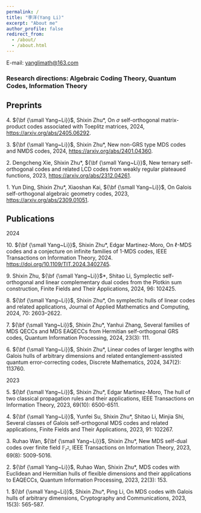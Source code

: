 ```yaml
---
permalink: /
title: "李洋(Yang Li)"
excerpt: "About me"
author_profile: false
redirect_from: 
  - /about/
  - /about.html
---
```



E-mail: yanglimath@163.com

### Research directions: Algebraic Coding Theory, Quantum Codes, Information Theory



## Preprints

$4.$ ${\bf {\small Yang~Li}}$, Shixin Zhu*, On $\sigma$ self-orthogonal matrix-product codes associated with Toeplitz matrices, 2024, https://arxiv.org/abs/2405.06292. 

$3.$ ${\bf {\small Yang~Li}}$, Shixin Zhu*, New non-GRS type MDS codes and NMDS codes, 2024, https://arxiv.org/abs/2401.04360.  

$2.$ Dengcheng Xie, Shixin Zhu*, ${\bf {\small Yang~Li}}$, New ternary self-orthogonal codes and related LCD codes from weakly regular plateaued functions, 2023, https://arxiv.org/abs/2312.04261. 

$1.$ Yun Ding, Shixin Zhu*, Xiaoshan Kai, ${\bf {\small Yang~Li}}$, On Galois self-orthogonal algebraic geometry codes, 2023, https://arxiv.org/abs/2309.01051.  




## Publications  

2024 

$10.$ ${\bf {\small Yang~Li}}$, Shixin Zhu*, Edgar Martinez-Moro, On $\ell$-MDS codes and a conjecture on infinite families of $1$-MDS codes, IEEE Transactions on Information Theory, 2024. https://doi.org/10.1109/TIT.2024.3402745. 

$9.$ Shixin Zhu, ${\bf {\small Yang~Li}}$*, Shitao Li, Symplectic self-orthogonal and linear complementary dual codes from the Plotkin sum construction, Finite Fields and Their Applications, 2024, 96: 102425.

$8.$ ${\bf {\small Yang~Li}}$, Shixin Zhu*, On symplectic hulls of linear codes and related applications, Journal of Applied Mathematics and Computing, 2024, 70: 2603–2622.     

$7.$ ${\bf {\small Yang~Li}}$, Shixin Zhu*, Yanhui Zhang, Several families of MDS QECCs and MDS EAQECCs from Hermitian self-orthogonal GRS codes, Quantum Information Processing, 2024, 23(3): 111.  

$6.$ ${\bf {\small Yang~Li}}$, Shixin Zhu*, Linear codes of larger lengths with Galois hulls of arbitrary dimensions and related entanglement-assisted quantum error-correcting codes, Discrete Mathematics, 2024, 347(2): 113760. 

2023

$5.$ ${\bf {\small Yang~Li}}$, Shixin Zhu*, Edgar Martinez-Moro, The hull of two classical propagation rules and their applications, IEEE Transactions on Information Theory, 2023, 69(10): 6500-6511. 

$4.$ ${\bf {\small Yang~Li}}$, Yunfei Su, Shixin Zhu*, Shitao Li, Minjia Shi, Several classes of Galois self-orthogonal MDS codes and related applications, Finite Fields and Their Applications, 2023, 91: 102267. 

$3.$ Ruhao Wan, ${\bf {\small Yang~Li}}$, Shixin Zhu*, New MDS self-dual codes over finite field $\mathbb{F}_{r^2}$, IEEE Transactions on Information Theory, 2023, 69(8): 5009-5016. 

$2.$ ${\bf {\small Yang~Li}}$, Ruhao Wan, Shixin Zhu*, MDS codes with Euclidean and Hermitian hulls of flexible dimensions and their applications to EAQECCs, Quantum Information Processing, 2023, 22(3): 153.  

$1.$ ${\bf {\small Yang~Li}}$, Shixin Zhu*, Ping Li, On MDS codes with Galois hulls of arbitrary dimensions, Cryptography and Communications, 2023, 15(3): 565-587.


